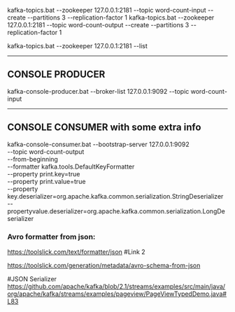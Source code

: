 kafka-topics.bat --zookeeper 127.0.0.1:2181 --topic word-count-input --create --partitions 3 --replication-factor 1
kafka-topics.bat --zookeeper 127.0.0.1:2181 --topic word-count-output --create --partitions 3 --replication-factor 1

kafka-topics.bat --zookeeper 127.0.0.1:2181 --list

-----------------------
CONSOLE PRODUCER
------------------------
kafka-console-producer.bat --broker-list 127.0.0.1:9092 --topic word-count-input

--------------------
CONSOLE CONSUMER with some extra info
--------------------
kafka-console-consumer.bat --bootstrap-server 127.0.0.1:9092 \
 --topic word-count-output \
--from-beginning \
--formatter kafka.tools.DefaultKeyFormatter \
--property print.key=true \
--property print.value=true \
--property key.deserializer=org.apache.kafka.common.serialization.StringDeserializer \
--propertyvalue.deserializer=org.apache.kafka.common.serialization.LongDeserializer


### Avro formatter from json:
https://toolslick.com/text/formatter/json
#Link 2

https://toolslick.com/generation/metadata/avro-schema-from-json

#JSON Serializer
https://github.com/apache/kafka/blob/2.1/streams/examples/src/main/java/org/apache/kafka/streams/examples/pageview/PageViewTypedDemo.java#L83
